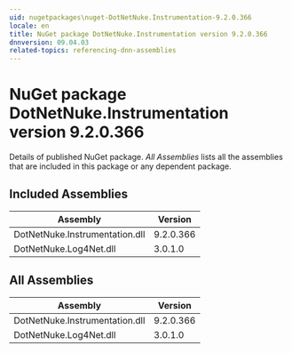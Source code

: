 ```yaml
---
uid: nugetpackages\nuget-DotNetNuke.Instrumentation-9.2.0.366
locale: en
title: NuGet package DotNetNuke.Instrumentation version 9.2.0.366
dnnversion: 09.04.03
related-topics: referencing-dnn-assemblies
---
```


# NuGet package DotNetNuke.Instrumentation version 9.2.0.366
Details of published NuGet package.
*All Assemblies* lists all the assemblies that are included in this package or any dependent package.

## Included Assemblies

|Assembly|Version|
|---|---|
|DotNetNuke.Instrumentation.dll|9.2.0.366|
|DotNetNuke.Log4Net.dll|3.0.1.0|

## All Assemblies

|Assembly|Version|
|---|---|
|DotNetNuke.Instrumentation.dll|9.2.0.366|
|DotNetNuke.Log4Net.dll|3.0.1.0|

